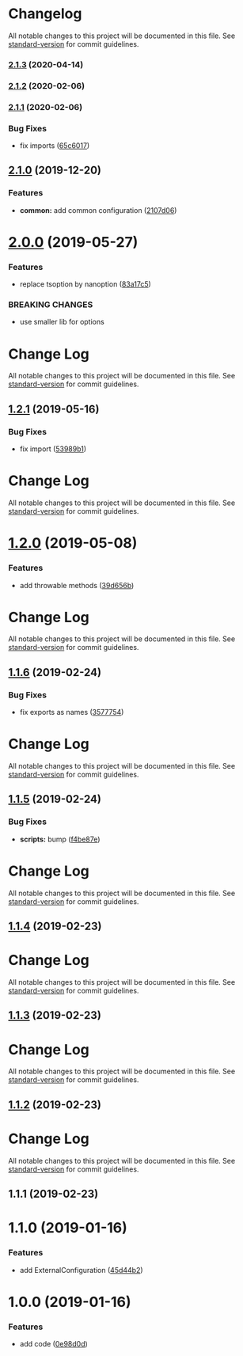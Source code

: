 # Changelog

All notable changes to this project will be documented in this file. See [standard-version](https://github.com/conventional-changelog/standard-version) for commit guidelines.

### [2.1.3](https://github.com/solid-soda/config/compare/v2.1.2...v2.1.3) (2020-04-14)

### [2.1.2](https://github.com/solid-soda/config/compare/v2.1.1...v2.1.2) (2020-02-06)

### [2.1.1](https://github.com/solid-soda/config/compare/v2.1.0...v2.1.1) (2020-02-06)

### Bug Fixes

- fix imports ([65c6017](https://github.com/solid-soda/config/commit/65c6017))

## [2.1.0](https://github.com/solid-soda/config/compare/v2.0.0...v2.1.0) (2019-12-20)

### Features

- **common:** add common configuration ([2107d06](https://github.com/solid-soda/config/commit/2107d06))

# [2.0.0](https://github.com/solid-soda/config/compare/v1.2.1...v2.0.0) (2019-05-27)

### Features

- replace tsoption by nanoption ([83a17c5](https://github.com/solid-soda/config/commit/83a17c5))

### BREAKING CHANGES

- use smaller lib for options

# Change Log

All notable changes to this project will be documented in this file. See [standard-version](https://github.com/conventional-changelog/standard-version) for commit guidelines.

## [1.2.1](https://github.com/solid-soda/config/compare/v1.2.0...v1.2.1) (2019-05-16)

### Bug Fixes

- fix import ([53989b1](https://github.com/solid-soda/config/commit/53989b1))

# Change Log

All notable changes to this project will be documented in this file. See [standard-version](https://github.com/conventional-changelog/standard-version) for commit guidelines.

# [1.2.0](https://github.com/solid-soda/config/compare/v1.1.6...v1.2.0) (2019-05-08)

### Features

- add throwable methods ([39d656b](https://github.com/solid-soda/config/commit/39d656b))

# Change Log

All notable changes to this project will be documented in this file. See [standard-version](https://github.com/conventional-changelog/standard-version) for commit guidelines.

## [1.1.6](https://github.com/solid-soda/config/compare/v1.1.5...v1.1.6) (2019-02-24)

### Bug Fixes

- fix exports as names ([3577754](https://github.com/solid-soda/config/commit/3577754))

# Change Log

All notable changes to this project will be documented in this file. See [standard-version](https://github.com/conventional-changelog/standard-version) for commit guidelines.

## [1.1.5](https://github.com/solid-soda/config/compare/v1.1.4...v1.1.5) (2019-02-24)

### Bug Fixes

- **scripts:** bump ([f4be87e](https://github.com/solid-soda/config/commit/f4be87e))

# Change Log

All notable changes to this project will be documented in this file. See [standard-version](https://github.com/conventional-changelog/standard-version) for commit guidelines.

## [1.1.4](https://github.com/solid-soda/config/compare/v1.1.3...v1.1.4) (2019-02-23)

# Change Log

All notable changes to this project will be documented in this file. See [standard-version](https://github.com/conventional-changelog/standard-version) for commit guidelines.

## [1.1.3](https://github.com/solid-soda/config/compare/v1.1.2...v1.1.3) (2019-02-23)

# Change Log

All notable changes to this project will be documented in this file. See [standard-version](https://github.com/conventional-changelog/standard-version) for commit guidelines.

## [1.1.2](https://github.com/solid-soda/config/compare/v1.1.1...v1.1.2) (2019-02-23)

# Change Log

All notable changes to this project will be documented in this file. See [standard-version](https://github.com/conventional-changelog/standard-version) for commit guidelines.

## 1.1.1 (2019-02-23)

# 1.1.0 (2019-01-16)

### Features

- add ExternalConfiguration ([45d44b2](https://github.com/solid-soda/config/commit/45d44b2))

# 1.0.0 (2019-01-16)

### Features

- add code ([0e98d0d](https://github.com/solid-soda/config/commit/0e98d0d))
